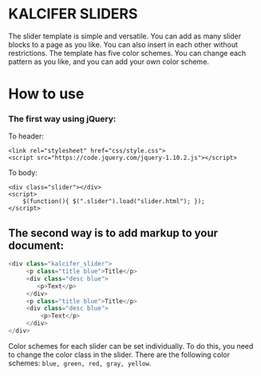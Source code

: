 # KALCIFER SLIDERS

The slider template is simple and versatile. 
You can add as many slider blocks to a page as you like. You can also insert in each other without restrictions.
The template has five color schemes. You can change each pattern as you like, and you can add your own color scheme.

# How to use

### The first way using jQuery:

To header:

```
<link rel="stylesheet" href="css/style.css">
<script src="https://code.jquery.com/jquery-1.10.2.js"></script>
```

To body:

```
<div class="slider"></div>
<script>
    $(function(){ $(".slider").load("slider.html"); });
</script>
```

## The second way is to add markup to your document:

```python
<div class="kalcifer_slider">
     <p class="title blue">Title</p>
     <div class="desc blue">            
        <p>Text</p>
     </div>
     <p class="title blue">Title</p>
     <div class="desc blue">
         <p>Text</p>
     </div>
</div> 
```

Color schemes for each slider can be set individually. To do this, you need to change the color class in the slider. There are the following color schemes: ``` blue, green, red, gray, yellow ```.



